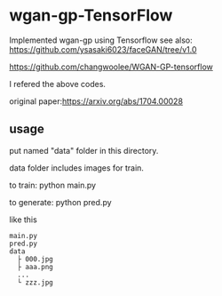 # wgan-gp-TensorFlow
Implemented wgan-gp using Tensorflow
see also:
https://github.com/ysasaki6023/faceGAN/tree/v1.0

https://github.com/changwoolee/WGAN-GP-tensorflow

I refered the above codes.

original paper:https://arxiv.org/abs/1704.00028

## usage
put named "data" folder in this directory.

data folder includes images for train.

to train: python main.py

to generate: python pred.py

like this
```
main.py
pred.py
data
  ├ 000.jpg
  ├ aaa.png
  ...
  └ zzz.jpg
```
